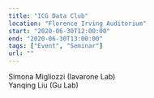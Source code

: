 ```yaml
---
title: "ICG Data Club"
location: "Florence Irving Auditorium"
start: "2020-06-30T12:00:00"
end: "2020-06-30T13:00:00"
tags: ["Event", "Seminar"]
url: ""
---
```


Simona Migliozzi (Iavarone Lab)<br/>
Yanqing Liu (Gu Lab)

<!-- endexcerpt -->
